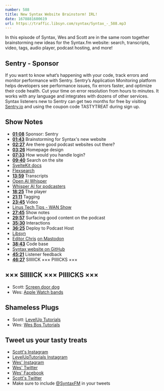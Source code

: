 ```yaml
---
number: 588
title: New Syntax Website Brainstorm! IRL!
date: 1678881600619
url: https://traffic.libsyn.com/syntax/Syntax_-_588.mp3
---
```


In this episode of Syntax, Wes and Scott are in the same room together brainstorming new ideas for the Syntax.fm website: search, transcripts, video, tags, audio player, podcast hosting, and more!

## Sentry  - Sponsor

If you want to know what’s happening with your code, track errors and monitor performance with Sentry. Sentry’s Application Monitoring platform helps developers see performance issues, fix errors faster, and optimize their code health. Cut your time on error resolution from hours to minutes. It works with any language and integrates with dozens of other services. Syntax listeners new to Sentry can get two months for  free by visiting [Sentry.io](https://sentry.io) and using the coupon code TASTYTREAT during sign up.

## Show Notes

* **[01:08](#t=01:08)** Sponsor: Sentry
* **[01:43](#t=01:43)** Brainstorming for Syntax's new website
* **[02:27](#t=02:27)** Are there good podcast websites out there?
* **[03:26](#t=03:26)** Homepage design
* **[07:33](#t=07:33)** How would you handle login?
* **[09:40](#t=09:40)** Search on the site
* [SvelteKit docs](https://kit.svelte.dev/docs/)
* [Flexsearch](https://github.com/nextapps-de/flexsearch)
* **[13:59](#t=13:59)** Transcripts
* [Open AI Whisper](https://github.com/openai/whisper)
* [Whisper AI for podcasters](https://colab.research.google.com/drive/1-WOkolnSK5xbvf5SCBtvJYa-CJF6l7lO?usp=sharing#scrollTo=Pq7FNz3OU9kZ)
* **[18:25](#t=18:25)** The player
* **[21:11](#t=21:11)** Tagging
* **[23:45](#t=23:45)** Video
* [Linus Tech Tips - WAN Show](https://www.youtube.com/watch?v=boPRXV0VmEk)
* **[27:45](#t=27:45)** Show notes
* **[29:57](#t=29:57)** Surfacing good content on the podcast
* **[35:30](#t=35:30)** Interactions
* **[36:25](#t=36:25)** Deploy to Podcast Host
* [Libsyn](https://libsyn.com)
* [Editor Chris](https://www.lemonproductions.ca/portfolio/syntax-fm/) [on Mastodon](https://mastodon.social/@ichris)
* **[38:43](#t=38:43)** Code base
* [Syntax website on GitHub](https://github.com/wesbos/Syntax)
* **[45:21](#t=45:21)** Listener feedback
* **[46:27](#t=46:27)** SIIIIICK ××× PIIIICKS ×××

## ××× SIIIIICK ××× PIIIICKS ×××

* Scott: [Screen door dog](https://amzn.to/3IDV4fK)
* Wes: [Apple Watch bands](https://www.aliexpress.com/w/wholesale-Apple-Watch-band.html)

## Shameless Plugs

* Scott: [LevelUp Tutorials](https://levelup.video)
* Wes: [Wes Bos Tutorials](https://wesbos.com/courses)

## Tweet us your tasty treats

* [Scott's Instagram](https://www.instagram.com/stolinski/)
* [LevelUpTutorials Instagram](https://www.instagram.com/LevelUpTutorials/)
* [Wes' Instagram](https://www.instagram.com/wesbos/)
* [Wes' Twitter](https://twitter.com/wesbos)
* [Wes' Facebook](https://www.facebook.com/wesbos.developer)
* [Scott's Twitter](https://twitter.com/stolinski)
* Make sure to include [@SyntaxFM](https://twitter.com/SyntaxFM) in your tweets
